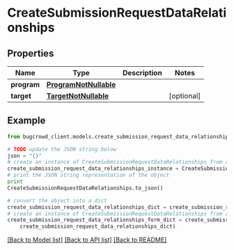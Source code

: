 # CreateSubmissionRequestDataRelationships


## Properties

Name | Type | Description | Notes
------------ | ------------- | ------------- | -------------
**program** | [**ProgramNotNullable**](ProgramNotNullable.md) |  | 
**target** | [**TargetNotNullable**](TargetNotNullable.md) |  | [optional] 

## Example

```python
from bugcrowd_client.models.create_submission_request_data_relationships import CreateSubmissionRequestDataRelationships

# TODO update the JSON string below
json = "{}"
# create an instance of CreateSubmissionRequestDataRelationships from a JSON string
create_submission_request_data_relationships_instance = CreateSubmissionRequestDataRelationships.from_json(json)
# print the JSON string representation of the object
print
CreateSubmissionRequestDataRelationships.to_json()

# convert the object into a dict
create_submission_request_data_relationships_dict = create_submission_request_data_relationships_instance.to_dict()
# create an instance of CreateSubmissionRequestDataRelationships from a dict
create_submission_request_data_relationships_form_dict = create_submission_request_data_relationships.from_dict(
    create_submission_request_data_relationships_dict)
```
[[Back to Model list]](../README.md#documentation-for-models) [[Back to API list]](../README.md#documentation-for-api-endpoints) [[Back to README]](../README.md)


